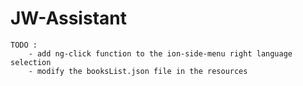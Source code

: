 # JW-Assistant
	
	TODO : 
		- add ng-click function to the ion-side-menu right language selection
		- modify the booksList.json file in the resources 